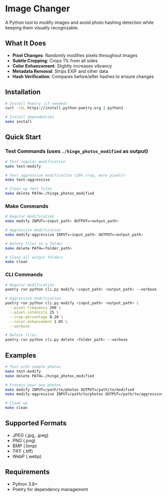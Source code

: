 # Image Changer

A Python tool to modify images and avoid photo hashing detection while keeping them visually recognizable.

## What It Does

- **Pixel Changes**: Randomly modifies pixels throughout images
- **Subtle Cropping**: Crops 1% from all sides
- **Color Enhancement**: Slightly increases vibrancy
- **Metadata Removal**: Strips EXIF and other data
- **Hash Verification**: Compares before/after hashes to ensure changes

## Installation

```bash
# Install Poetry (if needed)
curl -sSL https://install.python-poetry.org | python3 -

# Install dependencies
make install
```

## Quick Start

### Test Commands (uses `./hinge_photos_modified` as output)

```bash
# Test regular modification
make test-modify

# Test aggressive modification (20% crop, more pixels)
make test-aggressive

# Clean up test files
make delete PATH=./hinge_photos_modified
```

### Make Commands

```bash
# Regular modification
make modify INPUT=<input_path> OUTPUT=<output_path>

# Aggressive modification
make modify-aggressive INPUT=<input_path> OUTPUT=<output_path>

# Delete files in a folder
make delete PATH=<folder_path>

# Clean all output folders
make clean
```

### CLI Commands

```bash
# Regular modification
poetry run python cli.py modify <input_path> <output_path> --verbose

# Aggressive modification
poetry run python cli.py modify <input_path> <output_path> \
  --pixel-frequency 200 \
  --pixel-intensity 25 \
  --crop-percentage 0.20 \
  --color-enhancement 1.05 \
  --verbose

# Delete files
poetry run python cli.py delete <folder_path> --verbose
```

## Examples

```bash
# Test with sample photos
make test-modify
make delete PATH=./hinge_photos_modified

# Process your own photos
make modify INPUT=/path/to/photos OUTPUT=/path/to/modified
make modify-aggressive INPUT=/path/to/photos OUTPUT=/path/to/aggressive

# Clean up
make clean
```

## Supported Formats

- JPEG (.jpg, .jpeg)
- PNG (.png)
- BMP (.bmp)
- TIFF (.tiff)
- WebP (.webp)

## Requirements

- Python 3.8+
- Poetry for dependency management
